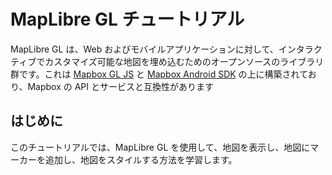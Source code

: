# MapLibre GL チュートリアル

MapLibre GL は、Web およびモバイルアプリケーションに対して、インタラクティブでカスタマイズ可能な地図を埋め込むためのオープンソースのライブラリ群です。これは [Mapbox GL JS](https://docs.mapbox.com/mapbox-gl-js/api/) と [Mapbox Android SDK](https://docs.mapbox.com/android/maps/overview/) の上に構築されており、Mapbox の API とサービスと互換性があります

## はじめに

このチュートリアルでは、MapLibre GL を使用して、地図を表示し、地図にマーカーを追加し、地図をスタイルする方法を学習します。
